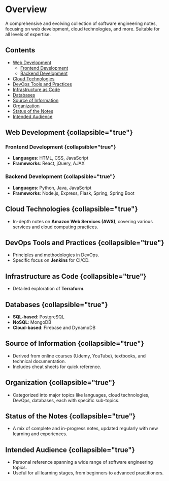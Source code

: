 # Overview

A comprehensive and evolving collection of software engineering notes, focusing on web development, cloud technologies,
and more. Suitable for all levels of expertise.

## Contents

- [Web Development](#web-development)
    - [Frontend Development](#frontend-development)
    - [Backend Development](#backend-development)
- [Cloud Technologies](#cloud-technologies)
- [DevOps Tools and Practices](#devops-tools-and-practices)
- [Infrastructure as Code](#infrastructure-as-code)
- [Databases](#databases)
- [Source of Information](#source-of-information)
- [Organization](#organization)
- [Status of the Notes](#status-of-the-notes)
- [Intended Audience](#intended-audience)

## Web Development {collapsible="true"}

### Frontend Development {collapsible="true"}

- **Languages**: HTML, CSS, JavaScript
- **Frameworks**: React, jQuery, AJAX

### Backend Development {collapsible="true"}

- **Languages**: Python, Java, JavaScript
- **Frameworks**: Node.js, Express, Flask, Spring, Spring Boot

## Cloud Technologies {collapsible="true"}

- In-depth notes on **Amazon Web Services (AWS)**, covering various services and cloud computing practices.

## DevOps Tools and Practices {collapsible="true"}

- Principles and methodologies in DevOps.
- Specific focus on **Jenkins** for CI/CD.

## Infrastructure as Code {collapsible="true"}

- Detailed exploration of **Terraform**.

## Databases {collapsible="true"}

- **SQL-based**: PostgreSQL
- **NoSQL**: MongoDB
- **Cloud-based**: Firebase and DynamoDB

## Source of Information {collapsible="true"}

- Derived from online courses (Udemy, YouTube), textbooks, and technical documentation.
- Includes cheat sheets for quick reference.

## Organization {collapsible="true"}

- Categorized into major topics like languages, cloud technologies, DevOps, databases, each with specific sub-topics.

## Status of the Notes {collapsible="true"}

- A mix of complete and in-progress notes, updated regularly with new learning and experiences.

## Intended Audience {collapsible="true"}

- Personal reference spanning a wide range of software engineering topics.
- Useful for all learning stages, from beginners to advanced practitioners.